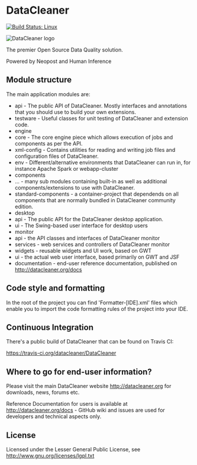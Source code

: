 # DataCleaner

[![Build Status: Linux](https://travis-ci.org/datacleaner/DataCleaner.svg?branch=master)](https://travis-ci.org/datacleaner/DataCleaner)
<div>
<img src="http://datacleaner.org/resources/dc-logo-100.png" alt="DataCleaner logo" />
</div>

The premier Open Source Data Quality solution.

Powered by Neopost and Human Inference

## Module structure

The main application modules are:

 * api - The public API of DataCleaner. Mostly interfaces and annotations that you should use to build your own extensions.
 * testware - Useful classes for unit testing of DataCleaner and extension code.
 * engine
  * core - The core engine piece which allows execution of jobs and components as per the API.
  * xml-config - Contains utilities for reading and writing job files and configuration files of DataCleaner.
  * env - Different/alternative environments that DataCleaner can run in, for instance Apache Spark or webapp-cluster
 * components
  * ... - many sub modules containing built-in as well as additional components/extensions to use with DataCleaner.
  * standard-components - a container-project that dependends on all components that are normally bundled in DataCleaner community edition.
 * desktop
  * api - The public API for the DataCleaner desktop application.
  * ui - The Swing-based user interface for desktop users
 * monitor
  * api - the API classes and interfaces of DataCleaner monitor
  * services - web services and controllers of DataCleaner monitor
  * widgets - reusable widgets and UI work, based on GWT
  * ui - the actual web user interface, based primarily on GWT and JSF
 * documentation - end-user reference documentation, published on http://datacleaner.org/docs

## Code style and formatting

In the root of the project you can find 'Formatter-[IDE].xml' files which enable you to import the code formatting rules of the project into your IDE.

## Continuous Integration

There's a public build of DataCleaner that can be found on Travis CI:

https://travis-ci.org/datacleaner/DataCleaner

## Where to go for end-user information?

Please visit the main DataCleaner website http://datacleaner.org for downloads, news, forums etc.

Reference Documentation for users is available at http://datacleaner.org/docs - GitHub wiki and issues are used for developers and technical aspects only.

## License

Licensed under the Lesser General Public License, see http://www.gnu.org/licenses/lgpl.txt

